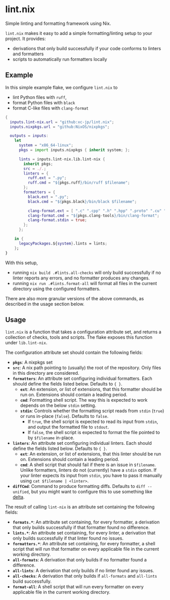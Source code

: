 # lint.nix

Simple linting and formatting framework using Nix.

`lint.nix` makes it easy to add a simple formatting/linting setup to your project.
It provides:
  - derivations that only build successfully if your code conforms to linters and formatters
  - scripts to automatically run formatters locally

## Example

In this simple example flake, we configure `lint.nix` to
- lint Python files with `ruff`,
- format Python files with `black`
- format C-like files with `clang-format`

```nix
{
  inputs.lint-nix.url = "github:xc-jp/lint.nix";
  inputs.nixpkgs.url = "github:NixOS/nixpkgs";

  outputs = inputs:
    let
      system = "x86_64-linux";
      pkgs = import inputs.nixpkgs { inherit system; };

      lints = inputs.lint-nix.lib.lint-nix {
        inherit pkgs;
        src = ./.;
        linters = {
          ruff.ext = ".py";
          ruff.cmd = "${pkgs.ruff}/bin/ruff $filename";
        };
        formatters = {
          black.ext = ".py";
          black.cmd = "${pkgs.black}/bin/black $filename";

          clang-format.ext = [ ".c" ".cpp" ".h" ".hpp" ".proto" ".cu" ".cuh" ];
          clang-format.cmd = "${pkgs.clang-tools}/bin/clang-format";
          clang-format.stdin = true;
        };
      };

    in {
      legacyPackages.${system}.lints = lints;
    };
}
```

With this setup,
  - running `nix build .#lints.all-checks` will only build successfully if no linter reports any errors, and no formatter produces any changes.
  - running `nix run .#lints.format-all` will format all files in the current directory using the configured formatters.

There are also more granular versions of the above commands, as described in the usage section below.

## Usage

`lint.nix` is a function that takes a configuration attribute set, and returns a collection of checks, tools and scripts.
The flake exposes this function under `lib.lint-nix`.

The configuration attribute set should contain the following fields:

- **`pkgs`**: A nixpkgs set
- **`src`**: A nix path pointing to (usually) the root of the repository. Only files in this directory are considered.
- **`formatters`**: An attribute set configuring individual formatters. Each should define the fields listed below. Defaults to `{ }`.
  - **`ext`**: An extension, or list of extensions, that this formatter should be run on. Extensions should contain a leading period.
  - **`cmd`**: Formatting shell script. The way this is expected to work depends on the below `stdin` setting.
  - **`stdin`**: Controls whether the formatting script reads from `stdin` (`true`) or runs in-place (`false`). Defaults to `false`.
    - If `true`, the shell script is expected to read its input from `stdin`, and output the formatted file to `stdout`.
    - If `false`, the shell script is expected to format the file pointed to by `$filename` in-place.
- **`linters`**: An attribute set configuring individual linters. Each should define the fields listed below. Defaults to `{ }`.
  - **`ext`**: An extension, or list of extensions, that this linter should be run on. Extensions should contain a leading period.
  - **`cmd`**: A shell script that should fail if there is an issue in `$filename`. Unlike formatters, linters do not (currently) have a `stdin` option. If your linter expects its input from `stdin`, you have to pass it manually using `cat $filename | <linter>`.
- **`diffCmd`**: Command to produce formatting diffs. Defaults to `diff --unified`, but you might want to configure this to use something like [delta](https://github.com/dandavison/delta).

The result of calling `lint-nix` is an attribute set containing the following fields:

- **`formats.*`**: An attribute set containing, for every formatter, a derivation that only builds successfully if that formatter found no difference.
- **`lints.*`**: An attribute set containing, for every linter, a derivation that only builds successfully if that linter found no issues.
- **`formatters.*`**: An attribute set containing, for every formatter, a shell script that will run that formatter on every applicable file in the current working directory.
- **`all-formats`**: A derivation that only builds if no formatter found a difference.
- **`all-lints`**: A derivation that only builds if no linter found any issues.
- **`all-checks`**: A derivation that only builds if `all-formats` and `all-lints` build successfully.
- **`format-all`**: A shell script that will run every formatter on every applicable file in the current working directory.
